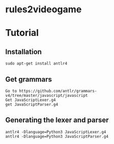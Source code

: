 # rules2videogame

# Tutorial

## Installation
    sudo apt-get install antlr4

## Get grammars
    Go to https://github.com/antlr/grammars-v4/tree/master/javascript/javascript
    Get JavaScriptLexer.g4
    get JavaScriptParser.g4

## Generating the lexer and parser
    antlr4 -Dlanguage=Python3 JavaScriptLexer.g4
    antlr4 -Dlanguage=Python3 JavaScriptParser.g4

